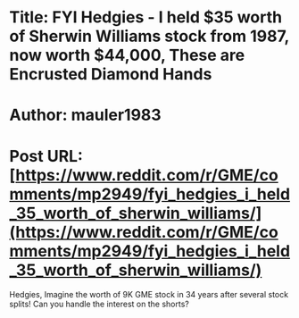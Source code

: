 # Title: FYI Hedgies - I held $35 worth of Sherwin Williams stock from 1987, now worth $44,000, These are Encrusted Diamond Hands
# Author: mauler1983
# Post URL: [https://www.reddit.com/r/GME/comments/mp2949/fyi_hedgies_i_held_35_worth_of_sherwin_williams/](https://www.reddit.com/r/GME/comments/mp2949/fyi_hedgies_i_held_35_worth_of_sherwin_williams/)


Hedgies, Imagine the worth of 9K GME stock in 34 years after several stock splits! Can you handle the interest on the shorts?